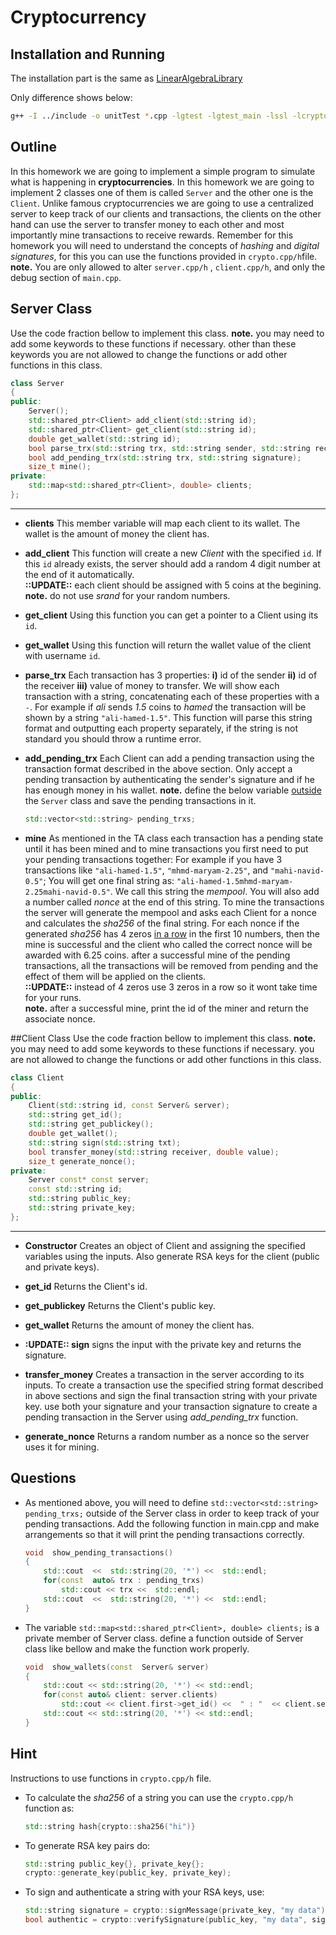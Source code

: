 # Cryptocurrency

## Installation and Running

The installation part is the same as [LinearAlgebraLibrary](https://github.com/Si1w/LinearAlgebraLibrary)

Only difference shows below:

```bash
g++ -I ../include -o unitTest *.cpp -lgtest -lgtest_main -lssl -lcrypto -pthread
```

## Outline

In this homework we are going to implement a simple program to simulate what is happening in **cryptocurrencies**. 
In this homework we are going to implement 2 classes one of them is called `Server` and the other one is the `Client`. Unlike famous cryptocurrencies we are going to use a centralized server to keep track of our clients and transactions, the clients on the other hand can use the server to transfer money to each other and most importantly mine transactions to receive rewards.
Remember for this homework you will need to understand the concepts of *hashing* and *digital signatures*, for this you can use the functions provided in `crypto.cpp/h`file.
**note.** You are only allowed  to alter `server.cpp/h` ,  `client.cpp/h`, and only the debug section of `main.cpp`. 

## Server Class
Use the code fraction bellow to implement this class. **note.** you may need to add some keywords to these functions if necessary. other than these keywords you are not allowed to change the functions or add other functions in this class.
```cpp
class Server
{
public:
	Server();
	std::shared_ptr<Client> add_client(std::string id);
	std::shared_ptr<Client> get_client(std::string id);
	double get_wallet(std::string id);
	bool parse_trx(std::string trx, std::string sender, std::string receiver, double value);
	bool add_pending_trx(std::string trx, std::string signature);
	size_t mine();
private:
	std::map<std::shared_ptr<Client>, double> clients;
};
```

---

- **clients**
This member variable will map each client to its wallet. The wallet is the amount of money the client has.

 - **add_client**
This function will create a new *Client* with the specified `id`. If this `id` already exists, the server should add a random 4 digit number at the end of it automatically.<br />
**::UPDATE::** each client should be assigned with 5 coins at the begining.<br />
**note.** do not use *srand* for your random numbers.


 - **get_client**
Using this function you can get a pointer to a Client using its `id`.


 - **get_wallet**
Using this function will return the wallet value of the client with username `id`.


 - **parse_trx**
Each transaction has 3 properties: **i)** id of the sender **ii)** id of the receiver **iii)** value of money to transfer.
We will show each transaction with a string, concatenating each of these properties with a `-`. For example if *ali* sends *1.5* coins to *hamed* the transaction will be shown by a string `"ali-hamed-1.5"`.
This function will parse this string format and outputting each property separately, if the string is not standard you should throw a runtime error.

- **add_pending_trx**
Each Client  can add a pending transaction using the transaction format described in the above section.
Only accept a pending transaction by authenticating the sender's signature and if he has enough money in his wallet.
**note.** define the below variable <ins>outside</ins> the `Server` class and save the pending transactions in it.
	```cpp
	std::vector<std::string> pending_trxs;
	```
		

- **mine**
As mentioned in the TA class each transaction has a pending state until it has been mined and to mine transactions you first need to put your pending transactions together:
For example if you have 3 transactions like `"ali-hamed-1.5"`, `"mhmd-maryam-2.25"`, and `"mahi-navid-0.5"`; You will get one final string as: `"ali-hamed-1.5mhmd-maryam-2.25mahi-navid-0.5"`. We call this string the *mempool*.
You will also add a number called *nonce* at the end of this string. To mine the transactions the server will generate the mempool and asks each Client for a nonce and calculates the *sha256* of the final string. For each nonce if the generated *sha256* has 4 zeros <ins>in a row</ins> in the first 10 numbers, then the mine is successful and the client who called the correct nonce will be awarded with 6.25 coins.
after a successful mine of the pending transactions, all the transactions will be removed from pending and the effect of them will be applied on the clients.<br />
**::UPDATE::** instead of 4 zeros use 3 zeros in a row so it wont take time for your runs.<br />
**note.** after a successful mine, print the id of the miner and return the associate nonce.



##Client Class
Use the code fraction bellow to implement this class. **note.** you may need to add some keywords to these functions if necessary. you are not allowed to change the functions or add other functions in this class.
```cpp
class Client
{
public:
	Client(std::string id, const Server& server);
	std::string get_id();
	std::string get_publickey();
	double get_wallet();
	std::string sign(std::string txt);
	bool transfer_money(std::string receiver, double value);
	size_t generate_nonce();
private:
	Server const* const server;
	const std::string id;
	std::string public_key;
	std::string private_key;
};
```

---

- **Constructor**
Creates an object of Client and assigning the specified variables using the inputs. Also generate RSA keys for the client (public and private keys).


- **get_id**
Returns the Client's id.


- **get_publickey**
Returns the Client's public key.


- **get_wallet**
Returns the amount of money the client has.


- **:UPDATE:: sign**
signs the input with the private key and returns the signature.

- **transfer_money**
Creates a transaction in the server according to its inputs. To create a transaction use the specified string format described in above sections and sign the final transaction string with your private key. use both your signature and your transaction signature to create a pending transaction in the Server using *add_pending_trx* function.


 - **generate_nonce**
Returns a random number as a nonce so the server uses it for mining.
 
 
## Questions
- As mentioned above, you will need to define `std::vector<std::string> pending_trxs;` outside of the Server class in order to keep track of your pending transactions. Add the following function in main.cpp and make arrangements so that it will print the pending transactions correctly.

	```cpp
	void  show_pending_transactions()
	{
		std::cout  <<  std::string(20, '*') <<  std::endl;
		for(const  auto& trx : pending_trxs)
			std::cout << trx <<  std::endl;
		std::cout  <<  std::string(20, '*') <<  std::endl;
	}
	```

- The variable `std::map<std::shared_ptr<Client>, double> clients;` is a private member of Server class. define a function outside of Server class like bellow and make the function work properly.
	```cpp
	void  show_wallets(const  Server& server)
	{
		std::cout << std::string(20, '*') << std::endl;
		for(const auto& client: server.clients)
			std::cout << client.first->get_id() <<  " : "  << client.second << std::endl;
		std::cout << std::string(20, '*') << std::endl;
	}
	```
	
## Hint
Instructions to use functions in `crypto.cpp/h`  file.
- To calculate the *sha256* of a string you can use the `crypto.cpp/h` function as:
	```cpp
	std::string hash{crypto::sha256("hi")}
	```
- To generate RSA key pairs do:
	```cpp
	std::string public_key{}, private_key{};
	crypto::generate_key(public_key, private_key);
	```
- To sign and authenticate a string with your RSA keys, use:
	```cpp
	std::string signature = crypto::signMessage(private_key, "my data");
	bool authentic = crypto::verifySignature(public_key, "my data", signature);
	```
